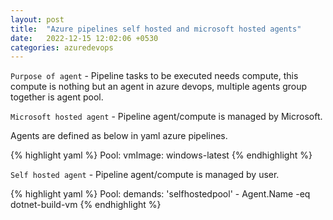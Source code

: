 ```yaml
---
layout: post
title:  "Azure pipelines self hosted and microsoft hosted agents"
date:   2022-12-15 12:02:06 +0530
categories: azuredevops
---
```

`Purpose of agent` - Pipeline tasks to be executed needs compute, this compute is nothing but an agent in azure devops, multiple agents group together is agent pool.

`Microsoft hosted agent` - Pipeline agent/compute is managed by Microsoft.

Agents are defined as below in yaml azure pipelines.

{% highlight yaml %}
  Pool:
    vmImage: windows-latest
{% endhighlight %}

`Self hosted agent` - Pipeline agent/compute is managed by user.

{% highlight yaml %}
  Pool:
    demands: 'selfhostedpool'
    - Agent.Name -eq dotnet-build-vm
{% endhighlight %}


